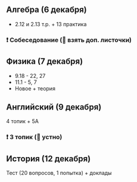 ## Алгебра (6 декабря)
- 2.12 и 2.13 т.р. + 13 практика

### ❗ Собеседование (📄 взять доп. листочки)

## Физика (7 декабря)
- 9.18 - 22, 27
- 11.1 - 5, 7
- Новое + теория

## Английский (9 декабря)
4 топик + 5A

### ❗ 3 топик (📸 устно)

## История (12 декабря)
Тест (20 вопросов, 1 попытка) + доклады
